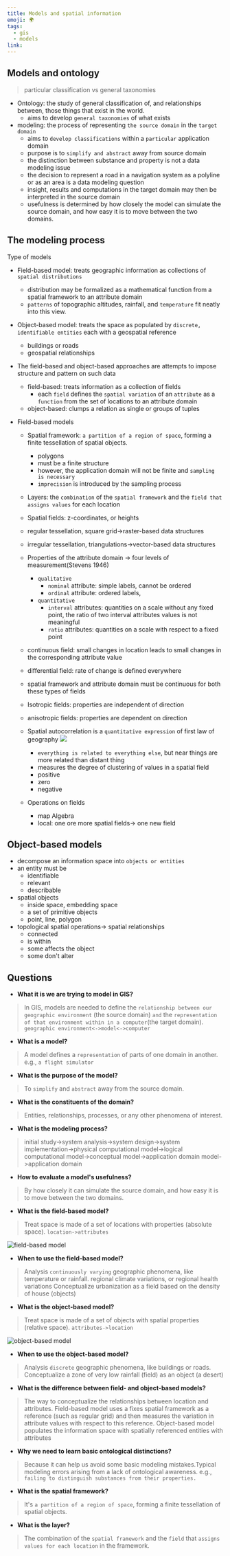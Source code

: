 ```yaml
---
title: Models and spatial information
emoji: 🌍
tags:
  - gis
  - models
link:
---
```


## Models and ontology

> particular classification vs general taxonomies

- Ontology: the study of general classification of, and relationships between, those things that exist in the world.
  - aims to develop `general taxonomies` of what exists
- modeling: the process of representing `the source domain` in the `target domain`
  - aims to `develop classifications` within a `particular` application domain
  - purpose is to `simplify and abstract` away from source domain
  - the distinction between substance and property is not a data modeling issue
  - the decision to represent a road in a navigation system as a polyline or as an area is a data modeling question
  - insight, results and computations in the target domain may then be interpreted in the source domain
  - usefulness is determined by how closely the model can simulate the source domain, and how easy it is to move between the two domains.

## The modeling process

Type of models

- Field-based model: treats geographic information as collections of `spatial distributions`
  - distribution may be formalized as a mathematical function from a spatial framework to an attribute domain
  - `patterns` of topographic altitudes, rainfall, and `temperature` fit neatly into this view.
- Object-based model: treats the space as populated by `discrete, identifiable entities` each with a geospatial reference
  - buildings or roads
  - geospatial relationships
- The field-based and object-based approaches are attempts to impose structure and pattern on such data
  - field-based: treats information as a collection of fields
    - each `field` defines the `spatial variation` of an `attribute` as a `function` from the set of locations to an attribute domain
  - object-based: clumps a relation as single or groups of tuples
- Field-based models

  - Spatial framework: `a partition of a region of space`, forming a finite tessellation of spatial objects.
    - polygons
    - must be a finite structure
    - however, the application domain will not be finite and `sampling is necessary`
    - `imprecision` is introduced by the sampling process
  - Layers: the `combination` of the `spatial framework` and the `field that assigns values` for each location
  - Spatial fields: z-coordinates, or heights
  - regular tessellation, square grid->raster-based data structures
  - irregular tessellation, triangulations->vector-based data structures
  - Properties of the attribute domain -> four levels of measurement(Stevens 1946)
    - `qualitative`
      - `nominal` attribute: simple labels, cannot be ordered
      - `ordinal` attribute: ordered labels,
    - `quantitative`
      - `interval` attributes: quantities on a scale without any fixed point, the ratio of two interval attributes values is not meaningful
      - `ratio` attributes: quantities on a scale with respect to a fixed point
  - continuous field: small changes in location leads to small changes in the corresponding attribute value
  - differential field: rate of change is defined everywhere
  - spatial framework and attribute domain must be continuous for both these types of fields
  - Isotropic fields: properties are independent of direction
  - anisotropic fields: properties are dependent on direction
  - Spatial autocorrelation is a `quantitative expression` of first law of geography
    ![](https://external-content.duckduckgo.com/iu/?u=http%3A%2F%2Fwww.geog.leeds.ac.uk%2Fcourses%2Flevel3%2Fgeog3150%2Flectures%2Flecture9%2Ffigures%2Fspatial_autocorrelation.png&f=1&nofb=1)

    - `everything is related to everything else`, but near things are more related than distant thing
    - measures the degree of clustering of values in a spatial field
    - positive
    - zero
    - negative

  - Operations on fields
    - map Algebra
    - local: one ore more spatial fields-> one new field

## Object-based models

- decompose an information space into `objects or entities`
- an entity must be
  - identifiable
  - relevant
  - describable
- spatial objects
  - inside space, embedding space
  - a set of primitive objects
  - point, line, polygon
- topological spatial operations-> spatial relationships
  - connected
  - is within
  - some affects the object
  - some don't alter

## Questions

- **What it is we are trying to model in GIS?**

> In GIS, models are needed to define the `relationship between our geographic environment` (the source domain) `and` the `representation of that environment within in a computer`(the target domain).
> `geographic environment<->model<->computer`

- **What is a model?**

> A model defines a `representation` of parts of one domain in another. e.g., `a flight simulator`

- **What is the purpose of the model?**

> To `simplify` and `abstract` away from the source domain.

- **What is the constituents of the domain?**

> Entities, relationships, processes, or any other phenomena of interest.

- **What is the modeling process?**

> initial study->system analysis->system design->system implementation->physical computational model->logical computational model->conceptual model->application domain model->application domain

- **How to evaluate a model's usefulness?**

> By how closely it can simulate the source domain, and how easy it is to move between the two domains.

- **What is the field-based model?**

> Treat space is made of a set of locations with properties (absolute space). `location->attributes`

![field-based model](images/field-based%20approach%20to%20geographic%20phenomena.png)

- **When to use the field-based model?**

> Analysis `continuously varying` geographic phenomena, like temperature or rainfall. regional climate variations, or regional health variations
> Conceptualize urbanization as a field based on the density of house (objects)

- **What is the object-based model?**

> Treat space is made of a set of objects with spatial properties (relative space). `attributes->location`

![object-based model](images/object-based%20approach%20to%20geographic%20phenomena.png)

- **When to use the object-based model?**

> Analysis `discrete` geographic phenomena, like buildings or roads.
> Conceptualize a zone of very low rainfall (field) as an object (a desert)

- **What is the difference between field- and object-based models?**

> The way to conceptualize the relationships between location and attributes.
> Field-based model uses a fixes spatial framework as a reference (such as regular grid) and then measures the variation in attribute values with respect to this reference.
> Object-based model populates the information space with spatially referenced entities with attributes

- **Why we need to learn basic ontological distinctions?**

> Because it can help us avoid some basic modeling mistakes.Typical modeling errors arising from a lack of ontological awareness. e.g., `failing to distinguish substances from their properties.`

- **What is the spatial framework?**

> It's `a partition of a region of space`, forming a finite tessellation of spatial objects.

- **What is the layer?**

> The combination of the `spatial framework` and the `field` that `assigns values for each location` in the framework.
